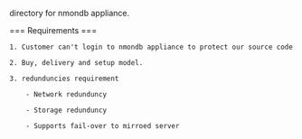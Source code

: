 directory for nmondb appliance.

=== Requirements ===

    1. Customer can't login to nmondb appliance to protect our source code
    
    2. Buy, delivery and setup model.
    
    3. redunduncies requirement
    
        - Network redunduncy
    
        - Storage redunduncy

        - Supports fail-over to mirroed server
